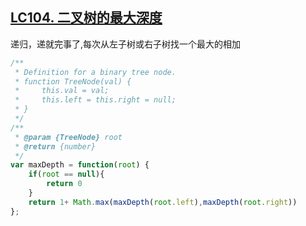 ## [LC104. 二叉树的最大深度](https://leetcode-cn.com/problems/maximum-depth-of-binary-tree/)


递归，递就完事了,每次从左子树或右子树找一个最大的相加
```js
/**
 * Definition for a binary tree node.
 * function TreeNode(val) {
 *     this.val = val;
 *     this.left = this.right = null;
 * }
 */
/**
 * @param {TreeNode} root
 * @return {number}
 */
var maxDepth = function(root) {
    if(root == null){
        return 0
    }
    return 1+ Math.max(maxDepth(root.left),maxDepth(root.right))
};
```
